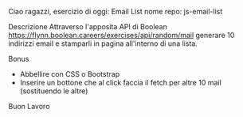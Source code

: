 Ciao ragazzi,
esercizio di oggi: Email List
nome repo: js-email-list

Descrizione
Attraverso l'apposita API di Boolean https://flynn.boolean.careers/exercises/api/random/mail generare 10 indirizzi email e stamparli in pagina all'interno di una lista.

Bonus

- Abbellire con CSS o Bootstrap
- Inserire un bottone che al click faccia il fetch per altre 10 mail (sostituendo le altre)

Buon Lavoro
